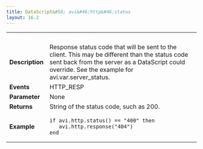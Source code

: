 ```yaml
---
title: DataScript&#58; avi&#46;http&#46;status
layout: 16.2
---
```

<table class="table table-hover table table-bordered table-hover">  
<tbody>       
<tr>   
<td><font size="3" color="white"><strong>Function</strong></font></td>
<td><font color="white"><b>avi.http.status()</b></font></td>
</tr>
<tr>   
<td><font size="3"><strong>Description</strong></font></td>
<td>Response status code that will be sent to the client. This may be different than the status code sent back from the server as a DataScript could override. See the example for avi.var.server_status.</td>
</tr>
<tr>   
<td><font size="3"><strong>Events</strong></font></td>
<td>HTTP_RESP</td>
</tr>
<tr>   
<td><font size="3"><strong>Parameter</strong></font></td>
<td>None</td>
</tr>
<tr>   
<td><font size="3"><strong>Returns</strong></font></td>
<td>String of the status code, such as 200.</td>
</tr>
<tr>   
<td><font size="3"><strong>Example</strong></font></td>
<td><!-- Crayon Syntax Highlighter v2.7.1 --> <pre><code class="language-lua">if avi.http.status() == "400" then
   avi.http.response("404")
end</code></pre> 
<!-- [Format Time: 0.0013 seconds] --></td>
</tr>
</tbody>
</table> 